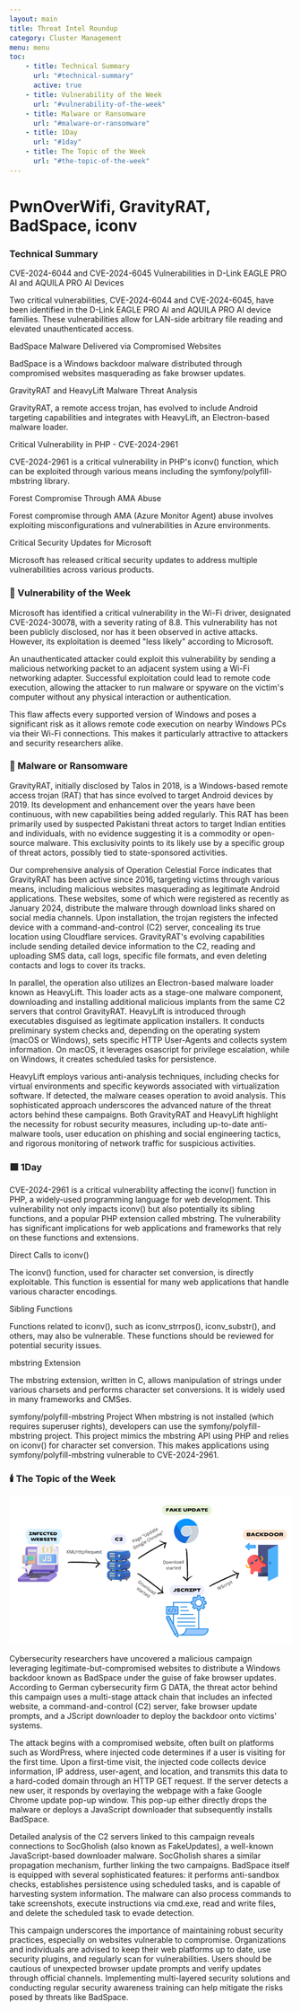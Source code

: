 ```yaml
---
layout: main
title: Threat Intel Roundup
category: Cluster Management
menu: menu
toc:
    - title: Technical Summary
      url: "#technical-summary"
      active: true
    - title: Vulnerability of the Week
      url: "#vulnerability-of-the-week"
    - title: Malware or Ransomware
      url: "#malware-or-ransomware"
    - title: 1Day
      url: "#1day"
    - title: The Topic of the Week
      url: "#the-topic-of-the-week"
---
```



# PwnOverWifi, GravityRAT, BadSpace, iconv



### Technical Summary
CVE-2024-6044 and CVE-2024-6045 Vulnerabilities in D-Link EAGLE PRO AI and AQUILA PRO AI Devices

Two critical vulnerabilities, CVE-2024-6044 and CVE-2024-6045, have been identified in the D-Link EAGLE PRO AI and AQUILA PRO AI device families. These vulnerabilities allow for LAN-side arbitrary file reading and elevated unauthenticated access.

BadSpace Malware Delivered via Compromised Websites

BadSpace is a Windows backdoor malware distributed through compromised websites masquerading as fake browser updates.

GravityRAT and HeavyLift Malware Threat Analysis

GravityRAT, a remote access trojan, has evolved to include Android targeting capabilities and integrates with HeavyLift, an Electron-based malware loader.

Critical Vulnerability in PHP - CVE-2024-2961

CVE-2024-2961 is a critical vulnerability in PHP's iconv() function, which can be exploited through various means including the symfony/polyfill-mbstring library.

Forest Compromise Through AMA Abuse

Forest compromise through AMA (Azure Monitor Agent) abuse involves exploiting misconfigurations and vulnerabilities in Azure environments.

Critical Security Updates for Microsoft

Microsoft has released critical security updates to address multiple vulnerabilities across various products.

### 🚨 Vulnerability of the Week
Microsoft has identified a critical vulnerability in the Wi-Fi driver, designated CVE-2024-30078, with a severity rating of 8.8. This vulnerability has not been publicly disclosed, nor has it been observed in active attacks. However, its exploitation is deemed "less likely" according to Microsoft.

An unauthenticated attacker could exploit this vulnerability by sending a malicious networking packet to an adjacent system using a Wi-Fi networking adapter. Successful exploitation could lead to remote code execution, allowing the attacker to run malware or spyware on the victim's computer without any physical interaction or authentication.

This flaw affects every supported version of Windows and poses a significant risk as it allows remote code execution on nearby Windows PCs via their Wi-Fi connections. This makes it particularly attractive to attackers and security researchers alike.


### 🥵 Malware or Ransomware

GravityRAT, initially disclosed by Talos in 2018, is a Windows-based remote access trojan (RAT) that has since evolved to target Android devices by 2019. Its development and enhancement over the years have been continuous, with new capabilities being added regularly. This RAT has been primarily used by suspected Pakistani threat actors to target Indian entities and individuals, with no evidence suggesting it is a commodity or open-source malware. This exclusivity points to its likely use by a specific group of threat actors, possibly tied to state-sponsored activities.

Our comprehensive analysis of Operation Celestial Force indicates that GravityRAT has been active since 2016, targeting victims through various means, including malicious websites masquerading as legitimate Android applications. These websites, some of which were registered as recently as January 2024, distribute the malware through download links shared on social media channels. Upon installation, the trojan registers the infected device with a command-and-control (C2) server, concealing its true location using Cloudflare services. GravityRAT's evolving capabilities include sending detailed device information to the C2, reading and uploading SMS data, call logs, specific file formats, and even deleting contacts and logs to cover its tracks.

In parallel, the operation also utilizes an Electron-based malware loader known as HeavyLift. This loader acts as a stage-one malware component, downloading and installing additional malicious implants from the same C2 servers that control GravityRAT. HeavyLift is introduced through executables disguised as legitimate application installers. It conducts preliminary system checks and, depending on the operating system (macOS or Windows), sets specific HTTP User-Agents and collects system information. On macOS, it leverages osascript for privilege escalation, while on Windows, it creates scheduled tasks for persistence.

HeavyLift employs various anti-analysis techniques, including checks for virtual environments and specific keywords associated with virtualization software. If detected, the malware ceases operation to avoid analysis. This sophisticated approach underscores the advanced nature of the threat actors behind these campaigns. Both GravityRAT and HeavyLift highlight the necessity for robust security measures, including up-to-date anti-malware tools, user education on phishing and social engineering tactics, and rigorous monitoring of network traffic for suspicious activities.


### 🟥 1Day

CVE-2024-2961 is a critical vulnerability affecting the iconv() function in PHP, a widely-used programming language for web development. This vulnerability not only impacts iconv() but also potentially its sibling functions, and a popular PHP extension called mbstring. The vulnerability has significant implications for web applications and frameworks that rely on these functions and extensions.

Direct Calls to iconv()

The iconv() function, used for character set conversion, is directly exploitable. This function is essential for many web applications that handle various character encodings.

Sibling Functions

Functions related to iconv(), such as iconv_strrpos(), iconv_substr(), and others, may also be vulnerable. These functions should be reviewed for potential security issues.

mbstring Extension

The mbstring extension, written in C, allows manipulation of strings under various charsets and performs character set conversions. It is widely used in many frameworks and CMSes.

symfony/polyfill-mbstring Project When mbstring is not installed (which requires superuser rights), developers can use the symfony/polyfill-mbstring project. This project mimics the mbstring API using PHP and relies on iconv() for character set conversion. This makes applications using symfony/polyfill-mbstring vulnerable to CVE-2024-2961.

### 🕯️ The Topic of the Week

![Workflow](assets/1.png)

Cybersecurity researchers have uncovered a malicious campaign leveraging legitimate-but-compromised websites to distribute a Windows backdoor known as BadSpace under the guise of fake browser updates. According to German cybersecurity firm G DATA, the threat actor behind this campaign uses a multi-stage attack chain that includes an infected website, a command-and-control (C2) server, fake browser update prompts, and a JScript downloader to deploy the backdoor onto victims' systems.

The attack begins with a compromised website, often built on platforms such as WordPress, where injected code determines if a user is visiting for the first time. Upon a first-time visit, the injected code collects device information, IP address, user-agent, and location, and transmits this data to a hard-coded domain through an HTTP GET request. If the server detects a new user, it responds by overlaying the webpage with a fake Google Chrome update pop-up window. This pop-up either directly drops the malware or deploys a JavaScript downloader that subsequently installs BadSpace.

Detailed analysis of the C2 servers linked to this campaign reveals connections to SocGholish (also known as FakeUpdates), a well-known JavaScript-based downloader malware. SocGholish shares a similar propagation mechanism, further linking the two campaigns. BadSpace itself is equipped with several sophisticated features: it performs anti-sandbox checks, establishes persistence using scheduled tasks, and is capable of harvesting system information. The malware can also process commands to take screenshots, execute instructions via cmd.exe, read and write files, and delete the scheduled task to evade detection.

This campaign underscores the importance of maintaining robust security practices, especially on websites vulnerable to compromise. Organizations and individuals are advised to keep their web platforms up to date, use security plugins, and regularly scan for vulnerabilities. Users should be cautious of unexpected browser update prompts and verify updates through official channels. Implementing multi-layered security solutions and conducting regular security awareness training can help mitigate the risks posed by threats like BadSpace.